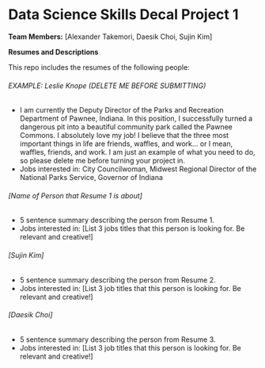 # Data Science Skills Decal Project 1

**Team Members:** [Alexander Takemori, Daesik Choi, Sujin Kim]  

**Resumes and Descriptions**  

This repo includes the resumes of the following people:

###### EXAMPLE: Leslie Knope (DELETE ME BEFORE SUBMITTING)
* I am currently the Deputy Director of the Parks and Recreation Department of Pawnee, Indiana. In this position, I successfully turned a dangerous pit into a beautiful community park called the Pawnee Commons. I absolutely love my job! I believe that the three most important things in life are friends, waffles, and work... or I mean, waffles, friends, and work. I am just an example of what you need to do, so please delete me before turning your project in.
* Jobs interested in: City Councilwoman, Midwest Regional Director of the National Parks Service, Governor of Indiana

###### [Name of Person that Resume 1 is about]
* 5 sentence summary describing the person from Resume 1.
* Jobs interested in: [List 3 jobs titles that this person is looking for. Be relevant and creative!]

###### [Sujin Kim]
* 5 sentence summary describing the person from Resume 2.
* Jobs interested in: [List 3 job titles that this person is looking for. Be relevant and creative!]

###### [Daesik Choi]
* 5 sentence summary describing the person from Resume 3.
* Jobs interested in: [List 3 job titles that this person is looking for. Be relevant and creative!]


